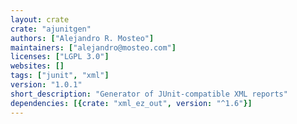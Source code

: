 ```yaml
---
layout: crate
crate: "ajunitgen"
authors: ["Alejandro R. Mosteo"]
maintainers: ["alejandro@mosteo.com"]
licenses: ["LGPL 3.0"]
websites: []
tags: ["junit", "xml"]
version: "1.0.1"
short_description: "Generator of JUnit-compatible XML reports"
dependencies: [{crate: "xml_ez_out", version: "^1.6"}]
---
```




